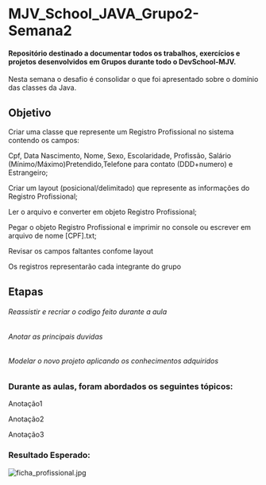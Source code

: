 # MJV_School_JAVA_Grupo2-Semana2
<h4>Repositório destinado a documentar todos os trabalhos, exercícios e projetos desenvolvidos em Grupos durante todo o DevSchool-MJV.</h4>
<p> Nesta semana o desafio é consolidar o que foi apresentado sobre o domínio das classes da Java.</p>

<h2>Objetivo</h2>
<p>Criar uma classe que represente um Registro Profissional no sistema contendo os campos:</p>
<p>Cpf, Data Nascimento, Nome, Sexo, Escolaridade, Profissão, Salário (Mínimo/Máximo)Pretendido,Telefone para contato (DDD+numero) e Estrangeiro;</p>
<p>Criar um layout (posicional/delimitado) que represente as informações do Registro Profissional;</p>
<p>Ler o arquivo e converter em objeto Registro Profissional;</p>
<p>Pegar o objeto Registro Profissional e imprimir no console ou escrever em arquivo de nome [CPF].txt;</p>
<p>Revisar os campos faltantes confome layout</p>
<p>Os registros representarão cada integrante do grupo</p>

<h2>Etapas</h2>
<h6>Reassistir e recriar o codigo feito durante a aula</h6>
<h6>Anotar as principais duvidas</h6>
<h6>Modelar o novo projeto aplicando os conhecimentos adquiridos</h6>


<h3>Durante as aulas, foram abordados os seguintes tópicos:</h3>
<p>Anotação1</p>
<p>Anotação2</p>
<p>Anotação3</p>


<h3>Resultado Esperado:</h3>

<span class="border-wrap"><img src="/digytal-code/java-code/blob/main/challenge/power-classes-project/ficha_profissional.jpg?raw=true" alt="ficha_profissional.jpg"></span>
